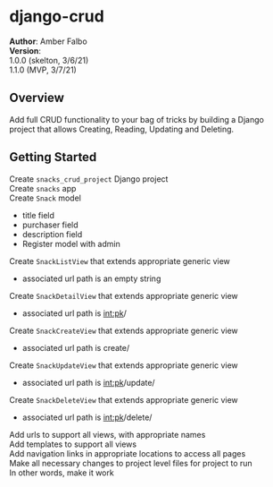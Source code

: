 # **django-crud**

**Author**: Amber Falbo <br>
**Version**: <br>
1.0.0 (skelton, 3/6/21)<br>
1.1.0 (MVP, 3/7/21)

## Overview
Add full CRUD functionality to your bag of tricks by building a Django project that allows Creating, Reading, Updating and Deleting.

## Getting Started
Create `snacks_crud_project` Django project<br>
Create `snacks` app<br>
Create `Snack` model<br>
- title field<br>
- purchaser field<br>
- description field<br>
- Register model with admin<br>

Create `SnackListView` that extends appropriate generic view<br>
- associated url path is an empty string<br>

Create `SnackDetailView` that extends appropriate generic view<br>
- associated url path is <int:pk>/<br>

Create `SnackCreateView` that extends appropriate generic view<br>
- associated url path is create/<br>

Create `SnackUpdateView` that extends appropriate generic view<br>
- associated url path is <int:pk>/update/<br>

Create `SnackDeleteView` that extends appropriate generic view<br>
- associated url path is <int:pk>/delete/<br>

Add urls to support all views, with appropriate names<br>
Add templates to support all views<br>
Add navigation links in appropriate locations to access all pages<br>
Make all necessary changes to project level files for project to run<br>
In other words, make it work<br>

<!-- ## Example -->
<!-- Show them what looks like and how how to use the application.  -->

<!-- ## Architecture -->
<!-- Provide a detailed description of the application design. What technologies (languages, libraries, etc) you're using, and any other relevant design information. -->

<!-- ## Change Log -->
<!-- Use this are to document the iterative changes made to your application as each feature is successfully implemented. Use time stamps. Here's an example:

01-01-2001 4:59pm - Added functionality to add and delete some things. -->